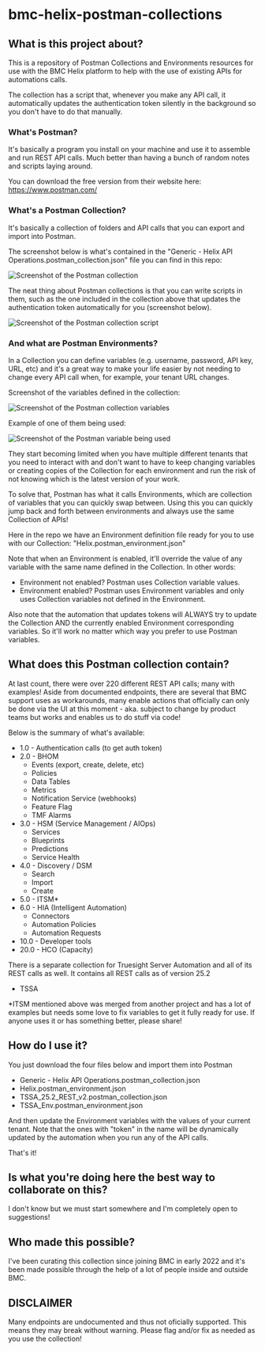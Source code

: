 # bmc-helix-postman-collections

## What is this project about?

This is a repository of Postman Collections and Environments resources for use with the BMC Helix platform to help with the use of existing APIs for automations calls.

The collection has a script that, whenever you make any API call, it automatically updates the authentication token silently in the background so you don't have to do that manually.

### What's Postman?

It's basically a program you install on your machine and use it to assemble and run REST API calls. Much better than having a bunch of random notes and scripts laying around.

You can download the free version from their website here: https://www.postman.com/

### What's a Postman Collection?

It's basically a collection of folders and API calls that you can export and import into Postman.

The screenshot below is what's contained in the "Generic - Helix API Operations.postman_collection.json" file you can find in this repo:

![Screenshot of the Postman collection](readme_files/collection-2023-05-31.png)


The neat thing about Postman collections is that you can write scripts in them, such as the one included in the collection above that updates the authentication token automatically for you (screenshot below).

![Screenshot of the Postman collection script](readme_files/postman_scripts.png)



### And what are Postman Environments?

In a Collection you can define variables (e.g. username, password, API key, URL, etc) and it's a great way to make your life easier by not needing to change every API call when, for example, your tenant URL changes.

Screenshot of the variables defined in the collection:

![Screenshot of the Postman collection variables](readme_files/collection_variables.png)

Example of one of them being used:

![Screenshot of the Postman variable being used](readme_files/variable_usage.png)


They start becoming limited when you have multiple different tenants that you need to interact with and don't want to have to keep changing variables or creating copies of the Collection for each environment and run the risk of not knowing which is the latest version of your work.

To solve that, Postman has what it calls Environments, which are collection of variables that you can quickly swap between. Using this you can quickly jump back and forth between environments and always use the same Collection of APIs!

Here in the repo we have an Environment definition file ready for you to use with our Collection:
"Helix.postman_environment.json"

Note that when an Environment is enabled, it'll override the value of any variable with the same name defined in the Collection.
In other words:
- Environment not enabled? Postman uses Collection variable values.
- Environment enabled? Postman uses Environment variables and only uses Collection variables not defined in the Environment.

Also note that the automation that updates tokens will ALWAYS try to update the Collection AND the currently enabled Environment corresponding variables. So it'll work no matter which way you prefer to use Postman variables.


## What does this Postman collection contain?

At last count, there were over 220 different REST API calls; many with examples!
Aside from documented endpoints, there are several that BMC support uses as workarounds, many enable actions that officially can only be done via the UI at this moment - aka. subject to change by product teams but works and enables us to do stuff via code!

Below is the summary of what's available:

- 1.0 - Authentication calls (to get auth token)
- 2.0 - BHOM
	- Events (export, create, delete, etc)
	- Policies
	- Data Tables
	- Metrics
	- Notification Service (webhooks)
	- Feature Flag
	- TMF Alarms
- 3.0 - HSM (Service Management / AIOps)
	- Services
	- Blueprints
	- Predictions
	- Service Health
- 4.0 - Discovery / DSM
	- Search
	- Import
	- Create
- 5.0 - ITSM*
- 6.0 - HIA (Intelligent Automation)
	- Connectors
	- Automation Policies
	- Automation Requests
- 10.0 - Developer tools
- 20.0 - HCO (Capacity)

There is a separate collection for Truesight Server Automation and all of its REST calls as well. It contains all REST calls as of version 25.2
- TSSA

*ITSM mentioned above was merged from another project and has a lot of examples but needs some love to fix variables to get it fully ready for use.
If anyone uses it or has something better, please share!


## How do I use it?

You just download the four files below and import them into Postman

- Generic - Helix API Operations.postman_collection.json
- Helix.postman_environment.json
- TSSA_25.2_REST_v2.postman_collection.json
- TSSA_Env.postman_environment.json

And then update the Environment variables with the values of your current tenant. Note that the ones with "token" in the name will be dynamically updated by the automation when you run any of the API calls.

That's it!


## Is what you're doing here the best way to collaborate on this?

I don't know but we must start somewhere and I'm completely open to suggestions!


## Who made this possible?

I've been curating this collection since joining BMC in early 2022 and it's been made possible through the help of a lot of people inside and outside BMC.


## DISCLAIMER

Many endpoints are undocumented and thus not oficially supported. This means they may break without warning. Please flag and/or fix as needed as you use the collection! 

